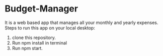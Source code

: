 # Budget-Manager
It is a web based app that manages all your monthly and yearly  expenses.
Steps to run this app on your local desktop:
1) clone this repository.
2) Run npm install in terminal
3) Run npm start.
